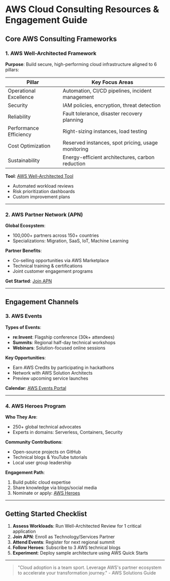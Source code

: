 # AWS Cloud Consulting Resources & Engagement Guide

## Core AWS Consulting Frameworks

### 1. AWS Well-Architected Framework  
**Purpose**: Build secure, high-performing cloud infrastructure aligned to 6 pillars:  

| Pillar                  | Key Focus Areas                                      |
|-------------------------|-----------------------------------------------------|
| Operational Excellence  | Automation, CI/CD pipelines, incident management    |
| Security                | IAM policies, encryption, threat detection          |
| Reliability             | Fault tolerance, disaster recovery planning         |
| Performance Efficiency  | Right-sizing instances, load testing                |
| Cost Optimization       | Reserved instances, spot pricing, usage monitoring  |
| Sustainability          | Energy-efficient architectures, carbon reduction    |

**Tool**: [AWS Well-Architected Tool](https://aws.amazon.com/well-architected-tool/)  
- Automated workload reviews  
- Risk prioritization dashboards  
- Custom improvement plans  

---

### 2. AWS Partner Network (APN)  
**Global Ecosystem**:  
- 100,000+ partners across 150+ countries  
- Specializations: Migration, SaaS, IoT, Machine Learning  

**Partner Benefits**:  
- Co-selling opportunities via AWS Marketplace  
- Technical training & certifications  
- Joint customer engagement programs  

**Get Started**: [Join APN](https://aws.amazon.com/partners/)  

---

## Engagement Channels

### 3. AWS Events  
**Types of Events**:  
- **re:Invent**: Flagship conference (30k+ attendees)  
- **Summits**: Regional half-day technical workshops  
- **Webinars**: Solution-focused online sessions  

**Key Opportunities**:  
- Earn AWS Credits by participating in hackathons  
- Network with AWS Solution Architects  
- Preview upcoming service launches  

**Calendar**: [AWS Events Portal](https://aws.amazon.com/events/)  

---

### 4. AWS Heroes Program  
**Who They Are**:  
- 250+ global technical advocates  
- Experts in domains: Serverless, Containers, Security  

**Community Contributions**:  
- Open-source projects on GitHub  
- Technical blogs & YouTube tutorials  
- Local user group leadership  

**Engagement Path**:  
1. Build public cloud expertise  
2. Share knowledge via blogs/social media  
3. Nominate or apply: [AWS Heroes](https://aws.amazon.com/developer/community/heroes/)  

---

## Getting Started Checklist  
1. **Assess Workloads**: Run Well-Architected Review for 1 critical application  
2. **Join APN**: Enroll as Technology/Services Partner  
3. **Attend Events**: Register for next regional summit  
4. **Follow Heroes**: Subscribe to 3 AWS technical blogs  
5. **Experiment**: Deploy sample architecture using AWS Quick Starts  

---

> "Cloud adoption is a team sport. Leverage AWS's partner ecosystem  
> to accelerate your transformation journey." - AWS Solutions Guide
